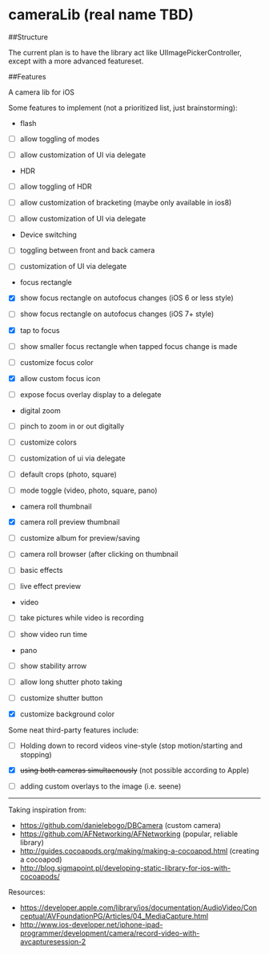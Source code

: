 cameraLib (real name TBD)
=========

##Structure

The current plan is to have the library act like UIImagePickerController, except with a more advanced featureset.

##Features

A camera lib for iOS

Some features to implement (not a prioritized list, just brainstorming):

- flash

 - [ ] allow toggling of modes
 
 - [ ] allow customization of UI via delegate
 
- HDR

 - [ ] allow toggling of HDR
 
 - [ ] allow customization of bracketing (maybe only available in ios8)
 
 - [ ] allow customization of UI via delegate

- Device switching

 - [ ] toggling between front and back camera
 
 - [ ] customization of UI via delegate

- focus rectangle

 - [x] show focus rectangle on autofocus changes (iOS 6 or less style)
 
 - [ ] show focus rectangle on autofocus changes (iOS 7+ style)
 
 - [x] tap to focus
 
 - [ ] show smaller focus rectangle when tapped focus change is made
 
 - [ ] customize focus color
 
 - [x] allow custom focus icon
 
 - [ ] expose focus overlay display to a delegate

- digital zoom

 - [ ] pinch to zoom in or out digitally
 
 - [ ] customize colors
 
 - [ ] customization of ui via delegate

- [ ] default crops (photo, square)

- [ ] mode toggle (video, photo, square, pano)

- camera roll thumbnail

 - [x] camera roll preview thumbnail

 - [ ] customize album for preview/saving

 - [ ] camera roll browser (after clicking on thumbnail

- [ ] basic effects

- [ ] live effect preview

- video 

 - [ ] take pictures while video is recording

 - [ ] show video run time

- pano

 - [ ] show stability arrow

 - [ ]  allow long shutter photo taking

- [ ] customize shutter button

- [x] customize background color



Some neat third-party features include:

- [ ] Holding down to record videos vine-style (stop motion/starting and stopping)

- [x] ~~using both cameras simultaenously~~ (not possible according to Apple)

- [ ] adding custom overlays to the image (i.e. seene)


----------

Taking inspiration from:
- https://github.com/danielebogo/DBCamera (custom camera)
- https://github.com/AFNetworking/AFNetworking (popular, reliable library)
- http://guides.cocoapods.org/making/making-a-cocoapod.html (creating a cocoapod)
- http://blog.sigmapoint.pl/developing-static-library-for-ios-with-cocoapods/
  
Resources:
- https://developer.apple.com/library/ios/documentation/AudioVideo/Conceptual/AVFoundationPG/Articles/04_MediaCapture.html
- http://www.ios-developer.net/iphone-ipad-programmer/development/camera/record-video-with-avcapturesession-2
